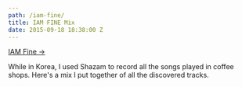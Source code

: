 ```yaml
---
path: /iam-fine/
title: IAM FINE Mix
date: 2015-09-18 18:38:00 Z
---
```


[IAM Fine &rarr;](https://ruby.fm/alexbaldwin/iam-fine)

While in Korea, I used Shazam to record all the songs played in coffee shops.
Here's a mix I put together of all the discovered tracks.

